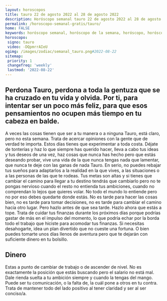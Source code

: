 ```yaml
---
layout: horoscopos
title: tauro 22 de agosto 2022 al 28 de agosto 2022 
description: Horóscopo semanal tauro 22 de agosto 2022 al 28 de agosto 2022. Perdona Tauro, perdona a toda la gentuza que se ha cruzado en tu vida y olvida. Por ti, para intentar ser un poco más feliz, para que esos pensamientos no ocupen más tiempo en tu cabeza en balde.
permalink: /horoscopo-semanal-gratis/tauro/
home: FALSE
keywords: horóscopo semanal, horóscopo de la semana, horóscopo, horóscopo gratis,horóscopos, horóscopo esperanza gracia, horoscopos tauro la semana, horóscopos gratis, Tarot, Astrologia, Zodíaco, tauro, horoscopo gratis, semanal
horoscopo:
 signo: tauro
 video: -DQpmrrAIeU
ogimg: /images/zodiac/semanal_tauro.png#2022-08-22
sitemap:
 priority: 1
 changefreq: 'weekly'
 lastmod: '2022-08-22'
---
```




## Perdona Tauro, perdona a toda la gentuza que se ha cruzado en tu vida y olvida. Por ti, para intentar ser un poco más feliz, para que esos pensamientos no ocupen más tiempo en tu cabeza en balde.

A veces las cosas tienen que ser a tu manera o a ninguna Tauro, está claro, pero no esta semana. Trata de acercar opiniones con la gente que de verdad te importa. Estos días tienes que experimentar a toda costa. Déjate de tonterías y haz lo que siempre has querido hacer, lleva a cabo tus ideas y tus deseos de una vez, haz cosas que nunca has hecho pero que estás deseando probar, vive una vida de la que nunca tengas nada que lamentar, que nunca te deje con las ganas de nada Tauro. En serio, no puedes rebajar tus sueños para adaptarlos a la realidad en la que vives, a las situaciones o a las personas de las que te rodeas. Tus metas son altas y si tienes que cambiar el camino para llegar a tu destino tendrás que cambiarlo pero no te pongas nervioso cuando el resto no entienda tus ambiciones, cuando no comprendan lo lejos que quieres volar. No todo el mundo lo entiende pero no por eso debes quedarte donde estás. No es tarde para hacer las cosas bien, no es tarde para tomar decisiones, no es tarde para cambiar el camino hacia otro lugar. Pero hazlo antes de que sea tarde. Hazlo ahora que estás a tope.
Trata de cuidar tus finanzas durante los próximos días porque podrías gastar de más en el impulso del momento, lo que podría echar por la borda todo el trabajo que hiciste para acomodar tus finanzas. Si necesitas desahogarte, idea un plan divertido que no cueste una fortuna. O bien puedes tomarte unos días llenos de aventura pero que te dejarán con suficiente dinero en tu bolsillo.

## Dinero

Estas a punto de cambiar de trabajo o de ascender de nivel. No es exactamente la posición que estás buscando pero el salario no está mal. Dale rienda suelta a tu ambición siempre y cuando la tengas del mango. Puede ser tu comunicación, o la falta de, la cuál pone a otros en tu contra. Trata de mantener todo del lado positivo al tener claridad y ser al ser conciso/a.